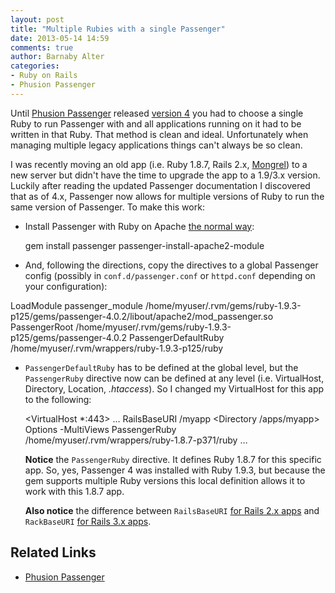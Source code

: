 ```yaml
---
layout: post
title: "Multiple Rubies with a single Passenger"
date: 2013-05-14 14:59
comments: true
author: Barnaby Alter
categories: 
- Ruby on Rails
- Phusion Passenger
---
```

Until [Phusion Passenger](https://www.phusionpassenger.com/) released [version 4](http://blog.phusion.nl/2013/05/06/phusion-passenger-4-0-1-final-release/) you had to choose a single Ruby to run Passenger with and all applications running on it had to be written in that Ruby. That method is clean and ideal. Unfortunately when managing multiple legacy applications things can't always be so clean.

I was recently moving an old app (i.e. Ruby 1.8.7, Rails 2.x, [Mongrel](https://github.com/mongrel/mongrel)) to a new server but didn't have the time to upgrade the app to a 1.9/3.x version. Luckily after reading the updated Passenger documentation I discovered that as of 4.x, Passenger now allows for multiple versions of Ruby to run the same version of Passenger. To make this work:

* Install Passenger with Ruby on Apache [the normal way](http://www.modrails.com/documentation/Users%20guide%20Apache.html#_installation):

    gem install passenger
    passenger-install-apache2-module

* And, following the directions, copy the directives to a global Passenger config (possibly in `conf.d/passenger.conf` or `httpd.conf` depending on your configuration):

LoadModule passenger_module /home/myuser/.rvm/gems/ruby-1.9.3-p125/gems/passenger-4.0.2/libout/apache2/mod_passenger.so
PassengerRoot /home/myuser/.rvm/gems/ruby-1.9.3-p125/gems/passenger-4.0.2
PassengerDefaultRuby /home/myuser/.rvm/wrappers/ruby-1.9.3-p125/ruby

* `PassengerDefaultRuby` has to be defined at the global level, but the `PassengerRuby` directive now can be defined at any level (i.e. VirtualHost, Directory, Location, _.htaccess_). So I changed my VirtualHost for this app to the following:

    <VirtualHost *:443>
    …
      RailsBaseURI /myapp
      <Directory /apps/myapp>
        Options -MultiViews
        PassengerRuby /home/myuser/.rvm/wrappers/ruby-1.8.7-p371/ruby
      </Directory>
    …
    </VirtualHost>

    **Notice** the `PassengerRuby` directive. It defines Ruby 1.8.7 for this specific app. So, yes, Passenger 4 was installed with Ruby 1.9.3, but because the gem supports multiple Ruby versions this local definition allows it to work with this 1.8.7 app.

    **Also notice** the difference between `RailsBaseURI` [for Rails 2.x apps](http://www.modrails.com/documentation/Users%20guide%20Apache.html#_deploying_a_ruby_on_rails_1_x_or_2_x_but_not_rails_gt_3_x_application) and `RackBaseURI` [for Rails 3.x apps](http://www.modrails.com/documentation/Users%20guide%20Apache.html#_deploying_a_rack_based_ruby_application_including_rails_gt_3).

## Related Links

* [Phusion Passenger](http://www.modrails.com/documentation/Users%20guide%20Apache.html)